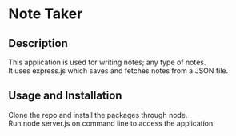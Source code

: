 # Note Taker
## Description
This application is used for writing notes; any type of notes.  
It uses express.js which saves and fetches notes from a JSON file. 

## Usage and Installation
Clone the repo and install the packages through node.  
Run node server.js on command line to access the application.  
